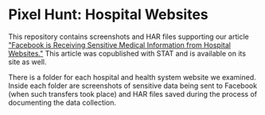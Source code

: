 # Pixel Hunt: Hospital Websites

This repository contains screenshots and HAR files supporting our article ["Facebook is Receiving Sensitive Medical Information from Hospital Websites."](https://themarkup.org/pixel-hunt/2022/06/16/facebook-is-receiving-sensitive-medical-information-from-hospital-websites) This article was copublished with STAT and is available on its site as well.

There is a folder for each hospital and health system website we examined. Inside each folder are screenshots of sensitive data being sent to Facebook (when such transfers took place) and HAR files saved during the process of documenting the data collection.

